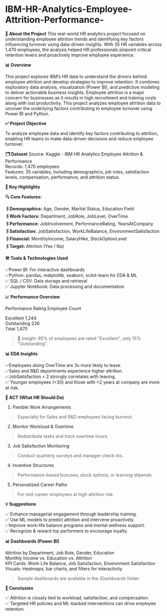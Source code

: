 # IBM-HR-Analytics-Employee-Attrition-Performance-

**🧠 About the Project**
This real-world HR analytics project focused on understanding employee attrition trends and identifying key factors influencing turnover using data-driven insights. With 35 HR variables across 1,470 employees, the analysis helped HR professionals pinpoint critical retention levers and proactively improve employee experience.

**📊 Overview**

This project explores IBM’s HR data to understand the drivers behind employee attrition and develop strategies to improve retention. It combines exploratory data analysis, visualization (Power BI), and predictive modeling to deliver actionable business insights.
Employee attrition is a major concern for businesses as it results in high recruitment and training costs along with lost productivity. This project analyzes employee attrition data to uncover the underlying factors contributing to employee turnover using Power BI and Python.

**✅ Project Objective**

To analyze employee data and identify key factors contributing to attrition, enabling HR teams to make data-driven decisions and reduce employee turnover.

**🗂 Dataset**
Source: Kaggle - IBM HR Analytics Employee Attrition & Performance  
Records: 1,470 employees  
Features: 35 variables, including demographics, job roles, satisfaction levels, compensation, performance, and attrition status.  

**🧠 Key Highlights**

**🔍 Core Features:**

**🖇Demographics:**  Age, Gender, Marital Status, Education Field  
**🖇Work Factors:**  Department, JobRole, JobLevel, OverTime  
**🖇Performance:**  JobInvolvement, PerformanceRating, YearsAtCompany  
**🖇Satisfaction:**  JobSatisfaction, WorkLifeBalance, EnvironmentSatisfaction  
**🖇Financial:**  MonthlyIncome, SalaryHike, StockOptionLevel  
**🖇Target:**  Attrition (Yes / No)  

**🛠 Tools & Technologies Used**

✅Power BI: For interactive dashboards  
✅Python: pandas, matplotlib, seaborn, scikit-learn for EDA & ML  
✅ SQL / CSV: Data storage and retrieval  
✅ Jupyter Notebook: Data processing and documentation  

**📈 Performance Overview**

Performance Rating	Employee Count  

Excellent	1,244  
Outstanding	226  
Total	1,470  
> 🔎 Insight: 85% of employees are rated "Excellent", only 15% "Outstanding".  

**📊 EDA Insights**  

✅Employees doing OverTime are 3x more likely to leave.  
✅Sales and R&D departments experience higher attrition.  
✅JobSatisfaction < 2 strongly correlates with leaving.  
✅ Younger employees (<30) and those with <2 years at company are more at risk.  

**📌 ACT (What HR Should Do)**

1. Flexible Work Arrangements
> Especially for Sales and R&D employees facing burnout.

2. Monitor Workload & Overtime
> Redistribute tasks and track overtime hours.

3. Job Satisfaction Monitoring
> Conduct quarterly surveys and manager check-ins.

4. Incentive Structures
> Performance-based bonuses, stock options, or learning stipends.

5. Personalized Career Paths
> For mid-career employees at high attrition risk.

**💡 Suggestions**

✅ Enhance managerial engagement through leadership training.  
✅ Use ML models to predict attrition and intervene proactively.  
✅Improve work-life balance programs and mental wellness support.  
✅ Recognize & reward top performers to encourage loyalty.  

**📊 Dashboards (Power BI)**  

Attrition by Department, Job Role, Gender, Education  
Monthly Income vs. Education vs. Attrition  
KPI Cards: Work-Life Balance, Job Satisfaction, Environment Satisfaction  
Visuals: Heatmaps, bar charts, and filters for interactivity  
> Sample dashboards are available in the /Dashboards folder.  

**📌 Conclusion**  

✅ Attrition is closely tied to workload, satisfaction, and compensation.  
✅ Targeted HR policies and ML-backed interventions can drive employee retention.  
